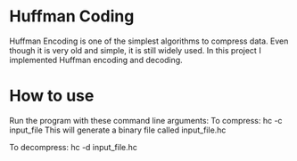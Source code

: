 # Huffman Coding
Huffman Encoding is one of the simplest algorithms to compress data. Even though it is very old and simple, it is still widely used.
In this project I implemented Huffman encoding and decoding.

# How to use
Run the program with these command line arguments:
To compress: 
hc -c input_file 
This will generate a binary file called input_file.hc 

To decompress: 
hc -d input_file.hc
